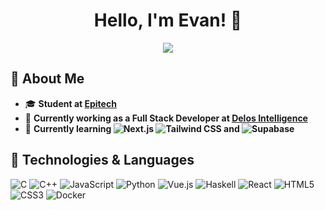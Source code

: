 <h1 align="center">Hello, I'm Evan! 👋</h1>

<p align='center'>
  <img src="https://github-readme-stats.vercel.app/api/top-langs/?username=Evan-Lab&theme=radical&layout=compact"/>
</p>

## 📌 About Me

- 🎓 **Student at [Epitech](https://www.epitech.eu/)**
- 🏢 **Currently working as a Full Stack Developer at [Delos Intelligence](https://www.delosintelligence.fr/)**
- 🌱 **Currently learning ![Next.js](https://img.shields.io/badge/-Next.js-black?style=flat-square&logo=next.js) ![Tailwind CSS](https://img.shields.io/badge/-Tailwind_CSS-black?style=flat-square&logo=tailwind-css) and ![Supabase](https://img.shields.io/badge/-Supabase-black?style=flat-square&logo=supabase)**

## 🔗 Technologies & Languages

![C](https://img.shields.io/badge/-C-black?style=flat-square&logo=c)
![C++](https://img.shields.io/badge/-C++-black?style=flat-square&logo=c%2B%2B)
![JavaScript](https://img.shields.io/badge/-JavaScript-black?style=flat-square&logo=javascript)
![Python](https://img.shields.io/badge/-Python-black?style=flat-square&logo=python)
![Vue.js](https://img.shields.io/badge/-Vue.js-black?style=flat-square&logo=vue.js)
![Haskell](https://img.shields.io/badge/-Haskell-black?style=flat-square&logo=haskell)
![React](https://img.shields.io/badge/-React-black?style=flat-square&logo=react)
![HTML5](https://img.shields.io/badge/-HTML5-black?style=flat-square&logo=html5)
![CSS3](https://img.shields.io/badge/-CSS3-black?style=flat-square&logo=css3)
![Docker](https://img.shields.io/badge/-Docker-black?style=flat-square&logo=docker)

